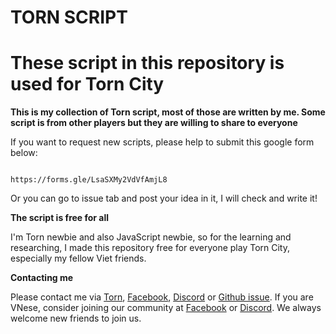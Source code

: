 # TORN SCRIPT

# These script in this repository is used for Torn City
                                              
**This is my collection of Torn script, most of those are written by me. Some script is from other players but they are willing to share to everyone**

If you want to request new scripts, please help to submit this google form below:

                                              https://forms.gle/LsaSXMy2VdVfAmjL8

Or you can go to issue tab and post your idea in it, I will check and write it!

**The script is free for all**

I'm Torn newbie and also JavaScript newbie, so for the learning and researching, I made this repository free for everyone play Torn City, especially my fellow Viet friends. 

**Contacting me**

Please contact me via [Torn](https://www.torn.com/profiles.php?XID=3029549), [Facebook](https://www.facebook.com/daochaunghia/), [Discord](https://discordapp.com/users/201635234687614976) or [Github issue](https://github.com/N-0-0-B-Coder/V.O.T.T/issues). 
If you are VNese, consider joining our community at [Facebook](https://www.facebook.com/groups/1071025759766956) or [Discord](https://discord.gg/3emVFjmQbv). We always welcome new friends to join us.
